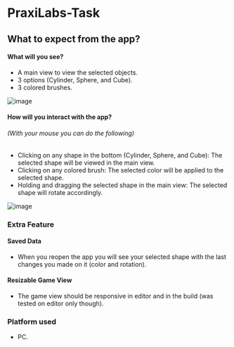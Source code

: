 # PraxiLabs-Task
## What to expect from the app?
#### What will you see?
- A main view to view the selected objects.
- 3 options (Cylinder, Sphere, and Cube).
- 3 colored brushes.

![image](https://user-images.githubusercontent.com/17506857/149868598-fdfb7b8a-a447-43d1-aef2-1d30daf2494f.png)

#### How will you interact with the app?
###### (With your mouse you can do the following)
- Clicking on any shape in the bottom (Cylinder, Sphere, and Cube): The selected shape will be viewed in the main view.
- Clicking on any colored brush: The selected color will be applied to the selected shape.
- Holding and dragging the selected shape in the main view: The selected shape will rotate accordingly.

![image](https://user-images.githubusercontent.com/17506857/149869484-ac57b1b6-0710-45e0-b8ae-3eef4ed6eb6c.png)

### Extra Feature
#### Saved Data
- When you reopen the app you will see your selected shape with the last changes you made on it (color and rotation).
#### Resizable Game View
- The game view should be responsive in editor and in the build (was tested on editor only though).

### Platform used
- PC.
